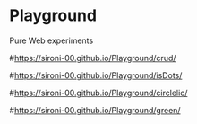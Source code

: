 # Playground
Pure Web experiments

#https://sironi-00.github.io/Playground/crud/

#https://sironi-00.github.io/Playground/isDots/


#https://sironi-00.github.io/Playground/circlelic/

#https://sironi-00.github.io/Playground/green/
